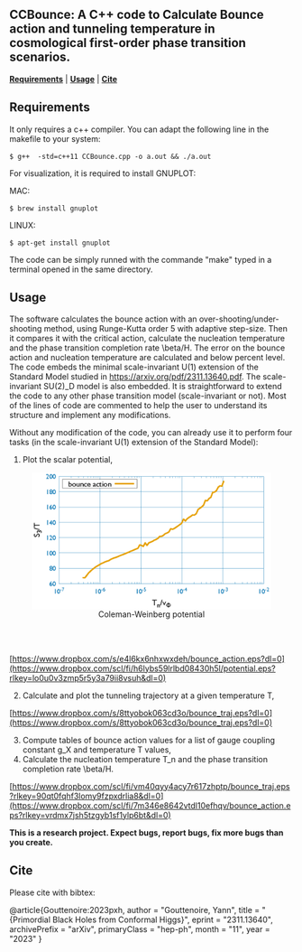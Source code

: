 ## CCBounce: A C++ code to Calculate Bounce action and tunneling temperature in cosmological first-order phase transition scenarios.
[**Requirements**](#Requirements)
| [**Usage**](#Usage)
| [**Cite**](#Cite)

## Requirements

It only requires a c++ compiler. 	You can adapt the following line in the makefile to your system:

```console
$ g++  -std=c++11 CCBounce.cpp -o a.out && ./a.out
```

For visualization, it is required to install GNUPLOT:

MAC: 
```console
$ brew install gnuplot
```

LINUX:
```console
$ apt-get install gnuplot
```

The code can be simply runned with the commande "make" typed in a terminal opened in the same directory.

## Usage

The software calculates the bounce action with an over-shooting/under-shooting method, using Runge-Kutta order 5 with adaptive step-size.
Then it compares it with the critical action, calculate the nucleation temperature and the phase transition completion rate \beta/H.
The error on the bounce action and nucleation temperature are calculated and below percent level.
The code embeds the minimal scale-invariant U(1) extension of the Standard Model studied in https://arxiv.org/pdf/2311.13640.pdf.
The scale-invariant SU(2)_D model is also embedded.
It is straightforward to extend the code to any other phase transition model (scale-invariant or not).
Most of the lines of code are commented to help the user to understand its structure and implement any modifications.

Without any modification of the code, you can already use it to perform four tasks (in the scale-invariant U(1) extension of the Standard Model):
1) Plot the scalar potential,

<figure>
  <img src="https://github.com/YannGou/CCBounce/blob/main/output/bounce_action.eps" width="500" align="center">
  <figcaption align="center">
  Coleman-Weinberg potential
  </figcaption>
</figure>
<br/><br/>

[https://www.dropbox.com/s/e4l6kx6nhxwxdeh/bounce_action.eps?dl=0](https://www.dropbox.com/scl/fi/h6lybs59lrlbd08430h5l/potential.eps?rlkey=lo0u0v3zmp5r5y3a79ii8vsuh&dl=0)


2) Calculate and plot the tunneling trajectory at a given temperature T,

[https://www.dropbox.com/s/8ttyobok063cd3o/bounce_traj.eps?dl=0](https://www.dropbox.com/s/8ttyobok063cd3o/bounce_traj.eps?dl=0)

   
3) Compute tables of bounce action values for a list of gauge coupling constant g_X and temperature T values,
4) Calculate the nucleation temperature T_n and the phase transition completion rate \beta/H.

[https://www.dropbox.com/scl/fi/vm40qyy4acy7r617zhptp/bounce_traj.eps?rlkey=90qt0fqhf3lomy9fzpxdrlia8&dl=0](https://www.dropbox.com/scl/fi/7m346e8642vtdl10efhqv/bounce_action.eps?rlkey=vrdmx7jsh5tzgyb1sf1ylp6bt&dl=0)

**This is a research project. Expect bugs, report bugs, fix more bugs than you
create.**

## Cite
Please cite with bibtex:

@article{Gouttenoire:2023pxh,
    author = "Gouttenoire, Yann",
    title = "{Primordial Black Holes from Conformal Higgs}",
    eprint = "2311.13640",
    archivePrefix = "arXiv",
    primaryClass = "hep-ph",
    month = "11",
    year = "2023"
}
